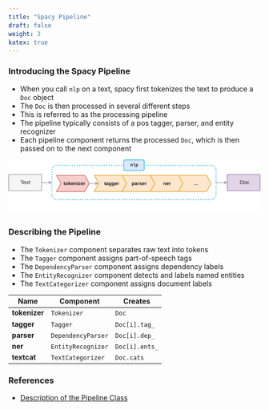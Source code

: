 ```yaml
---
title: "Spacy Pipeline"
draft: false
weight: 3
katex: true
---
```


### Introducing the Spacy Pipeline
- When you call `nlp` on a text, spacy first tokenizes the text to produce a `Doc` object
- The `Doc` is then processed in several different steps
- This is referred to as the processing pipeline
- The pipeline typically consists of a pos tagger, parser, and entity recognizer
- Each pipeline component returns the processed `Doc`, which is then passed on to the next component

![Pipeline](../../../img/pipeline.svg)

### Describing the Pipeline
- The `Tokenizer` component separates raw text into tokens
- The `Tagger` component assigns part-of-speech tags
- The `DependencyParser` component assigns dependency labels
- The `EntityRecognizer` component detects and labels named entities
- The `TextCategorizer` component assigns document labels

| Name          | Component          | Creates        |
|---------------|--------------------|----------------|
| **tokenizer** | `Tokenizer`        | `Doc`          |
| **tagger**    | `Tagger`           | `Doc[i].tag_`  |
| **parser**    | `DependencyParser` | `Doc[i].dep_`  |
| **ner**       | `EntityRecognizer` | `Doc[i].ents_` |
| **textcat**   | `TextCategorizer`  | `Doc.cats`     |

### References
- [Description of the Pipeline Class](https://spacy.io/usage/spacy-101#pipelines)
